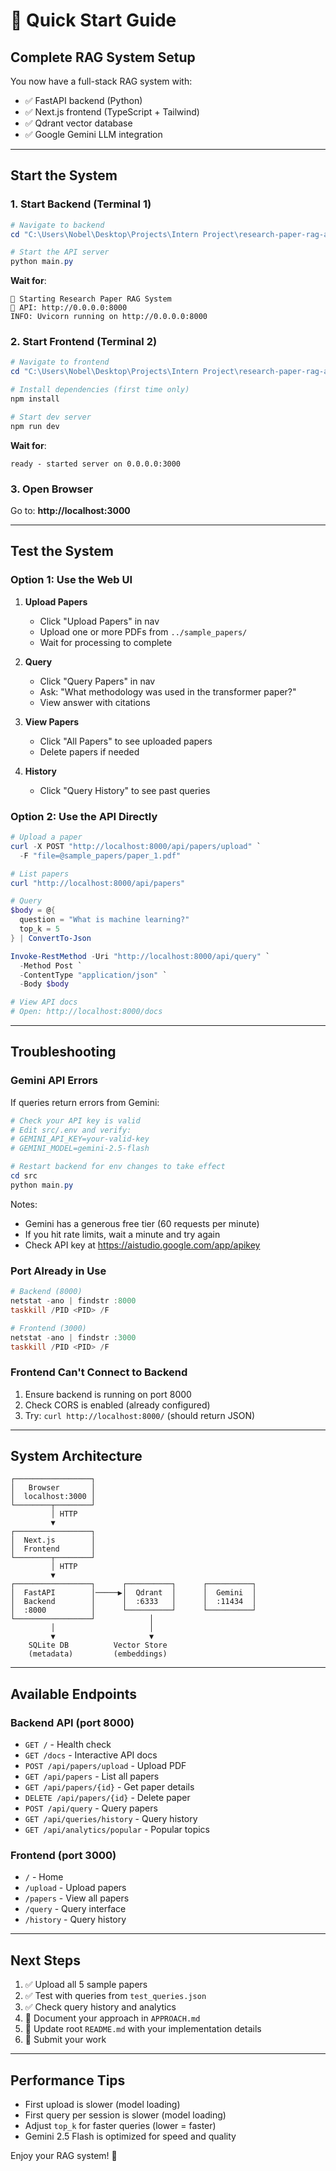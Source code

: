 # 🚀 Quick Start Guide

## Complete RAG System Setup

You now have a full-stack RAG system with:
- ✅ FastAPI backend (Python)
- ✅ Next.js frontend (TypeScript + Tailwind)
- ✅ Qdrant vector database
- ✅ Google Gemini LLM integration

---

## Start the System

### 1. Start Backend (Terminal 1)

```powershell
# Navigate to backend
cd "C:\Users\Nobel\Desktop\Projects\Intern Project\research-paper-rag-assessment\src"

# Start the API server
python main.py
```

**Wait for**:
```
🚀 Starting Research Paper RAG System
📡 API: http://0.0.0.0:8000
INFO: Uvicorn running on http://0.0.0.0:8000
```

### 2. Start Frontend (Terminal 2)

```powershell
# Navigate to frontend
cd "C:\Users\Nobel\Desktop\Projects\Intern Project\research-paper-rag-assessment\frontend"

# Install dependencies (first time only)
npm install

# Start dev server
npm run dev
```

**Wait for**:
```
ready - started server on 0.0.0.0:3000
```

### 3. Open Browser

Go to: **http://localhost:3000**

---

## Test the System

### Option 1: Use the Web UI

1. **Upload Papers**
   - Click "Upload Papers" in nav
   - Upload one or more PDFs from `../sample_papers/`
   - Wait for processing to complete

2. **Query**
   - Click "Query Papers" in nav
   - Ask: "What methodology was used in the transformer paper?"
   - View answer with citations

3. **View Papers**
   - Click "All Papers" to see uploaded papers
   - Delete papers if needed

4. **History**
   - Click "Query History" to see past queries

### Option 2: Use the API Directly

```powershell
# Upload a paper
curl -X POST "http://localhost:8000/api/papers/upload" `
  -F "file=@sample_papers/paper_1.pdf"

# List papers
curl "http://localhost:8000/api/papers"

# Query
$body = @{
  question = "What is machine learning?"
  top_k = 5
} | ConvertTo-Json

Invoke-RestMethod -Uri "http://localhost:8000/api/query" `
  -Method Post `
  -ContentType "application/json" `
  -Body $body

# View API docs
# Open: http://localhost:8000/docs
```

---

## Troubleshooting

### Gemini API Errors

If queries return errors from Gemini:

```powershell
# Check your API key is valid
# Edit src/.env and verify:
# GEMINI_API_KEY=your-valid-key
# GEMINI_MODEL=gemini-2.5-flash

# Restart backend for env changes to take effect
cd src
python main.py
```

Notes:
- Gemini has a generous free tier (60 requests per minute)
- If you hit rate limits, wait a minute and try again
- Check API key at https://aistudio.google.com/app/apikey

### Port Already in Use

```powershell
# Backend (8000)
netstat -ano | findstr :8000
taskkill /PID <PID> /F

# Frontend (3000)
netstat -ano | findstr :3000
taskkill /PID <PID> /F
```

### Frontend Can't Connect to Backend

1. Ensure backend is running on port 8000
2. Check CORS is enabled (already configured)
3. Try: `curl http://localhost:8000/` (should return JSON)

---

## System Architecture

```
┌─────────────────┐
│   Browser       │
│  localhost:3000 │
└────────┬────────┘
         │ HTTP
         ▼
┌─────────────────┐
│  Next.js        │
│  Frontend       │
└────────┬────────┘
         │ HTTP
         ▼
┌─────────────────┐      ┌──────────┐      ┌──────────┐
│  FastAPI        │─────▶│  Qdrant  │      │  Gemini  │
│  Backend        │      │  :6333   │      │  :11434  │
│  :8000          │      └──────────┘      └──────────┘
└─────────────────┘            │
         │                     │
         ▼                     ▼
    SQLite DB          Vector Store
    (metadata)         (embeddings)
```

---

## Available Endpoints

### Backend API (port 8000)
- `GET /` - Health check
- `GET /docs` - Interactive API docs
- `POST /api/papers/upload` - Upload PDF
- `GET /api/papers` - List all papers
- `GET /api/papers/{id}` - Get paper details
- `DELETE /api/papers/{id}` - Delete paper
- `POST /api/query` - Query papers
- `GET /api/queries/history` - Query history
- `GET /api/analytics/popular` - Popular topics

### Frontend (port 3000)
- `/` - Home
- `/upload` - Upload papers
- `/papers` - View all papers
- `/query` - Query interface
- `/history` - Query history

---

## Next Steps

1. ✅ Upload all 5 sample papers
2. ✅ Test with queries from `test_queries.json`
3. ✅ Check query history and analytics
4. 📝 Document your approach in `APPROACH.md`
5. 📝 Update root `README.md` with your implementation details
6. 🚀 Submit your work

---

## Performance Tips

- First upload is slower (model loading)
- First query per session is slower (model loading)
- Adjust `top_k` for faster queries (lower = faster)
- Gemini 2.5 Flash is optimized for speed and quality

Enjoy your RAG system! 🎉
